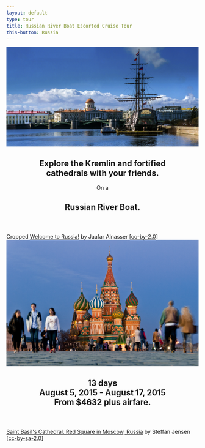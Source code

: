```yaml
---
layout: default
type: tour
title: Russian River Boat Escorted Cruise Tour
this-button: Russia
---
```

<div id="p2" class="page">
<div class="picture-book-page-image">
<img src="images/welcome-to-russia-by-jaafar-alnasser-on-flickr-cc-by-2.0.jpg" alt="Welcome to Russia! by Jaafar Alnasser on Flickr, cc-by-2.0"/>
</div>
<div class="picture-book-page-text">
<header>
<h2>Explore the Kremlin and fortified<br/>cathedrals with your friends.</h2>
On a
<h2>Russian River Boat.</h2>
</header>
</div>
<div class="picture-book-page-image-author">
Cropped <a title="By Jaafar Alnasser [CC-BY-2.0 (//creativecommons.org/licenses/by/2.0)], via Flickr" href="//www.flickr.com/photos/71011448@N08/14256154431">Welcome to Russia!</a> by Jaafar Alnasser &#91;<a href="//creativecommons.org/licenses/by/2.0">cc-by-2.0</a>&#93;
</div>
</div>

<div id="p2" class="page">
<div class="picture-book-page-image">
<img src="images/saint-basils-cathedral-red-square-in-moscow-russia-by-steffan-jensen-cc-by-sa-20.jpg" alt="'Saint Basil's Cathedral. Red Square in Moscow, Russia' by Steffan Jensen on Flickr, cc-by-sa-2.0"/>
</div>
<div class="picture-book-page-text">
<header>
<h2>
13 days<br/>
August 5, 2015 - August 17, 2015<br/>
From $4632 plus airfare.
</h2>
</header>
</div>
<div class="picture-book-page-image-author">
<a title="By Steffan Jensen [CC-BY-SA-2.0 (//creativecommons.org/licenses/by-sa/2.0)], via Flickr" href="//flic.kr/p/nsHhyB">Saint Basil's Cathedral. Red Square in Moscow, Russia</a> by Steffan Jensen &#91;<a href="//creativecommons.org/licenses/by-sa/2.0">cc-by-sa-2.0</a>&#93;
</div>
</div>
